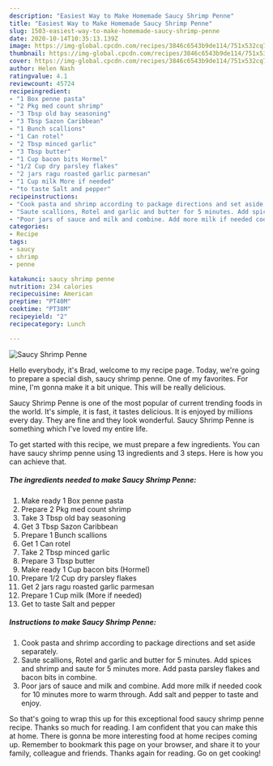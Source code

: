 ```yaml
---
description: "Easiest Way to Make Homemade Saucy Shrimp Penne"
title: "Easiest Way to Make Homemade Saucy Shrimp Penne"
slug: 1503-easiest-way-to-make-homemade-saucy-shrimp-penne
date: 2020-10-14T10:35:13.139Z
image: https://img-global.cpcdn.com/recipes/3846c6543b9de114/751x532cq70/saucy-shrimp-penne-recipe-main-photo.jpg
thumbnail: https://img-global.cpcdn.com/recipes/3846c6543b9de114/751x532cq70/saucy-shrimp-penne-recipe-main-photo.jpg
cover: https://img-global.cpcdn.com/recipes/3846c6543b9de114/751x532cq70/saucy-shrimp-penne-recipe-main-photo.jpg
author: Helen Nash
ratingvalue: 4.1
reviewcount: 45724
recipeingredient:
- "1 Box penne pasta"
- "2 Pkg med count shrimp"
- "3 Tbsp old bay seasoning"
- "3 Tbsp Sazon Caribbean"
- "1 Bunch scallions"
- "1 Can rotel"
- "2 Tbsp minced garlic"
- "3 Tbsp butter"
- "1 Cup bacon bits Hormel"
- "1/2 Cup dry parsley flakes"
- "2 jars ragu roasted garlic parmesan"
- "1 Cup milk More if needed"
- "to taste Salt and pepper"
recipeinstructions:
- "Cook pasta and shrimp according to package directions and set aside separately."
- "Saute scallions, Rotel and garlic and butter for 5 minutes. Add spices and shrimp and saute for 5 minutes more. Add pasta parsley flakes and bacon bits in combine."
- "Poor jars of sauce and milk and combine. Add more milk if needed cook for 10 minutes more to warm through. Add salt and pepper to taste and enjoy."
categories:
- Recipe
tags:
- saucy
- shrimp
- penne

katakunci: saucy shrimp penne 
nutrition: 234 calories
recipecuisine: American
preptime: "PT40M"
cooktime: "PT38M"
recipeyield: "2"
recipecategory: Lunch

---
```



![Saucy Shrimp Penne](https://img-global.cpcdn.com/recipes/3846c6543b9de114/751x532cq70/saucy-shrimp-penne-recipe-main-photo.jpg)

Hello everybody, it's Brad, welcome to my recipe page. Today, we're going to prepare a special dish, saucy shrimp penne. One of my favorites. For mine, I'm gonna make it a bit unique. This will be really delicious.

Saucy Shrimp Penne is one of the most popular of current trending foods in the world. It's simple, it is fast, it tastes delicious. It is enjoyed by millions every day. They are fine and they look wonderful. Saucy Shrimp Penne is something which I've loved my entire life.




To get started with this recipe, we must prepare a few ingredients. You can have saucy shrimp penne using 13 ingredients and 3 steps. Here is how you can achieve that.

<!--inarticleads1-->

##### The ingredients needed to make Saucy Shrimp Penne:

1. Make ready 1 Box penne pasta
1. Prepare 2 Pkg med count shrimp
1. Take 3 Tbsp old bay seasoning
1. Get 3 Tbsp Sazon Caribbean
1. Prepare 1 Bunch scallions
1. Get 1 Can rotel
1. Take 2 Tbsp minced garlic
1. Prepare 3 Tbsp butter
1. Make ready 1 Cup bacon bits (Hormel)
1. Prepare 1/2 Cup dry parsley flakes
1. Get 2 jars ragu roasted garlic parmesan
1. Prepare 1 Cup milk (More if needed)
1. Get to taste Salt and pepper




<!--inarticleads2-->

##### Instructions to make Saucy Shrimp Penne:

1. Cook pasta and shrimp according to package directions and set aside separately.
1. Saute scallions, Rotel and garlic and butter for 5 minutes. Add spices and shrimp and saute for 5 minutes more. Add pasta parsley flakes and bacon bits in combine.
1. Poor jars of sauce and milk and combine. Add more milk if needed cook for 10 minutes more to warm through. Add salt and pepper to taste and enjoy.




So that's going to wrap this up for this exceptional food saucy shrimp penne recipe. Thanks so much for reading. I am confident that you can make this at home. There is gonna be more interesting food at home recipes coming up. Remember to bookmark this page on your browser, and share it to your family, colleague and friends. Thanks again for reading. Go on get cooking!
